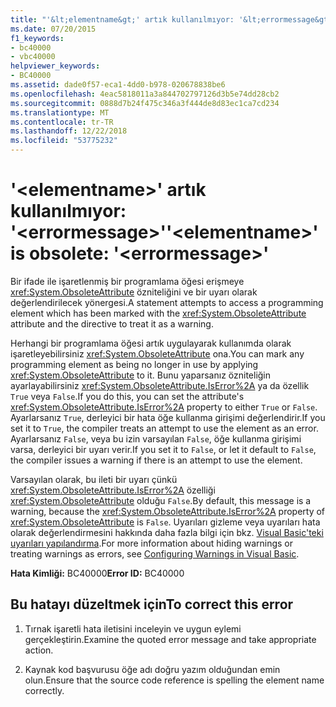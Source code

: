 ```yaml
---
title: "'&lt;elementname&gt;' artık kullanılmıyor: '&lt;errormessage&gt;'"
ms.date: 07/20/2015
f1_keywords:
- bc40000
- vbc40000
helpviewer_keywords:
- BC40000
ms.assetid: dade0f57-eca1-4dd0-b978-020678838be6
ms.openlocfilehash: 4eac5818011a3a844702797126d3b5e74dd28cb2
ms.sourcegitcommit: 0888d7b24f475c346a3f444de8d83ec1ca7cd234
ms.translationtype: MT
ms.contentlocale: tr-TR
ms.lasthandoff: 12/22/2018
ms.locfileid: "53775232"
---
```

# <a name="ltelementnamegt-is-obsolete-lterrormessagegt"></a><span data-ttu-id="4f75c-102">'&lt;elementname&gt;' artık kullanılmıyor: '&lt;errormessage&gt;'</span><span class="sxs-lookup"><span data-stu-id="4f75c-102">'&lt;elementname&gt;' is obsolete: '&lt;errormessage&gt;'</span></span>
<span data-ttu-id="4f75c-103">Bir ifade ile işaretlenmiş bir programlama öğesi erişmeye <xref:System.ObsoleteAttribute> özniteliğini ve bir uyarı olarak değerlendirilecek yönergesi.</span><span class="sxs-lookup"><span data-stu-id="4f75c-103">A statement attempts to access a programming element which has been marked with the <xref:System.ObsoleteAttribute> attribute and the directive to treat it as a warning.</span></span>  
  
 <span data-ttu-id="4f75c-104">Herhangi bir programlama öğesi artık uygulayarak kullanımda olarak işaretleyebilirsiniz <xref:System.ObsoleteAttribute> ona.</span><span class="sxs-lookup"><span data-stu-id="4f75c-104">You can mark any programming element as being no longer in use by applying <xref:System.ObsoleteAttribute> to it.</span></span> <span data-ttu-id="4f75c-105">Bunu yaparsanız özniteliğin ayarlayabilirsiniz <xref:System.ObsoleteAttribute.IsError%2A> ya da özellik `True` veya `False`.</span><span class="sxs-lookup"><span data-stu-id="4f75c-105">If you do this, you can set the attribute's <xref:System.ObsoleteAttribute.IsError%2A> property to either `True` or `False`.</span></span> <span data-ttu-id="4f75c-106">Ayarlarsanız `True`, derleyici bir hata öğe kullanma girişimi değerlendirir.</span><span class="sxs-lookup"><span data-stu-id="4f75c-106">If you set it to `True`, the compiler treats an attempt to use the element as an error.</span></span> <span data-ttu-id="4f75c-107">Ayarlarsanız `False`, veya bu izin varsayılan `False`, öğe kullanma girişimi varsa, derleyici bir uyarı verir.</span><span class="sxs-lookup"><span data-stu-id="4f75c-107">If you set it to `False`, or let it default to `False`, the compiler issues a warning if there is an attempt to use the element.</span></span>  
  
 <span data-ttu-id="4f75c-108">Varsayılan olarak, bu ileti bir uyarı çünkü <xref:System.ObsoleteAttribute.IsError%2A> özelliği <xref:System.ObsoleteAttribute> olduğu `False`.</span><span class="sxs-lookup"><span data-stu-id="4f75c-108">By default, this message is a warning, because the <xref:System.ObsoleteAttribute.IsError%2A> property of <xref:System.ObsoleteAttribute> is `False`.</span></span> <span data-ttu-id="4f75c-109">Uyarıları gizleme veya uyarıları hata olarak değerlendirmesini hakkında daha fazla bilgi için bkz. [Visual Basic'teki uyarıları yapılandırma](/visualstudio/ide/configuring-warnings-in-visual-basic).</span><span class="sxs-lookup"><span data-stu-id="4f75c-109">For more information about hiding warnings or treating warnings as errors, see [Configuring Warnings in Visual Basic](/visualstudio/ide/configuring-warnings-in-visual-basic).</span></span>  
  
 <span data-ttu-id="4f75c-110">**Hata Kimliği:** BC40000</span><span class="sxs-lookup"><span data-stu-id="4f75c-110">**Error ID:** BC40000</span></span>  
  
## <a name="to-correct-this-error"></a><span data-ttu-id="4f75c-111">Bu hatayı düzeltmek için</span><span class="sxs-lookup"><span data-stu-id="4f75c-111">To correct this error</span></span>  
  
1.  <span data-ttu-id="4f75c-112">Tırnak işaretli hata iletisini inceleyin ve uygun eylemi gerçekleştirin.</span><span class="sxs-lookup"><span data-stu-id="4f75c-112">Examine the quoted error message and take appropriate action.</span></span>  
  
2.  <span data-ttu-id="4f75c-113">Kaynak kod başvurusu öğe adı doğru yazım olduğundan emin olun.</span><span class="sxs-lookup"><span data-stu-id="4f75c-113">Ensure that the source code reference is spelling the element name correctly.</span></span>